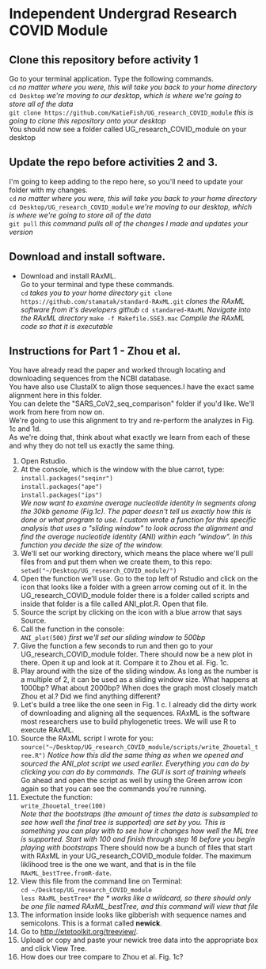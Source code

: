 # Independent Undergrad Research COVID Module

## Clone this repository before activity 1

Go to your terminal application. Type the following commands.  
`cd` *no matter where you were, this will take you back to your home directory*  
`cd Desktop` *we're moving to our desktop, which is where we're going to store all of the data*  
`git clone https://github.com/KatieFish/UG_research_COVID_module` *this is going to clone this repository onto your desktop*  
You should now see a folder called UG_research_COVID_module on your desktop

## Update the repo before activities 2 and 3. 
I'm going to keep adding to the repo here, so you'll need to update your folder with my changes.  
`cd` *no matter where you were, this will take you back to your home directory*  
`cd Desktop/UG_research_COVID_module` *we're moving to our desktop, which is where we're going to store all of the data*  
`git pull` *this command pulls all of the changes I made and updates your version* 

## Download and install software. 
- Download and install RAxML.  
  Go to your terminal and type these commands.  
  `cd` *takes you to your home directory*
  `git clone https://github.com/stamatak/standard-RAxML.git` *clones the RAxML software from it's developers github*
  `cd standared-RAxML` *Navigate into the RAxML directory*
  `make -f Makefile.SSE3.mac` *Compile the RAxML code so that it is executable*


## Instructions for Part 1 - Zhou et al.
You have already read the paper and worked through locating and downloading sequences from the NCBI database.  
You have also use ClustalX to align those sequences.I have the exact same alignment here in this folder.  
You can delete the "SARS_CoV2_seq_comparison" folder if you'd like. We'll work from here from now on.  
We're going to use this alignment to try and re-perform the analyzes in Fig. 1c and 1d.  
As we're doing that, think about what exactly we learn from each of these and why they do not tell us exactly the same thing.  

1. Open Rstudio.  
2. At the console, which is the window with the blue carrot, type:  
`install.packages("seqinr")`  
`install.packages("ape")`  
`install.packages("ips")`  
*We now want to examine average nucleotide identity in segments along the 30kb genome (Fig.1c). The paper doesn't tell
us exactly how this is done or what program to use. I custom wrote a function for this specific analysis that uses a "sliding window"
to look across the alignment and find the average nucleotide identity (ANI) within each "window". In this function you decide the size 
of the window.*  
3. We'll set our working directory, which means the place where we'll pull files from and put them when we create them, to this repo:  
`setwd("~/Desktop/UG_research_COVID_module/")`  
4. Open the function we'll use. Go to the top left of Rstudio and click on the icon that looks like a folder with a green arrow coming out of it. In the UG_research_COVID_module folder there is a folder called scripts and inside that folder is a file called ANI_plot.R. Open that file. 
5. Source the script by clicking on the icon with a blue arrow that says Source. 
6. Call the function in the console:  
`ANI_plot(500)` *first we'll set our sliding window to 500bp*  
7. Give the function a few seconds to run and then go to your UG_research_COVID_module folder. There should now be a new plot in there. Open it up and look at it. Compare it to Zhou et al. Fig. 1c.  
8. Play around with the size of the sliding window. As long as the number is a multiple of 2, it can be used as a sliding window size. What happens at 1000bp? What about 2000bp? When does the graph most closely match Zhou et al.? Did we find anything different?  
9. Let's build a tree like the one seen in Fig. 1 c. I already did the dirty work of downloading and aligning all the sequences. RAxML is the software most researchers use to build phylogenetic trees. We will use R to execute RAxML.  
10. Source the RAxML script I wrote for you:  
`source("~/Desktop/UG_research_COVID_module/scripts/write_Zhouetal_tree.R")` *Notice how this did the same thing as when we opened and sourced the ANI_plot script we used earlier. Everything you can do by clicking you can do by commands. The GUI is sort of training wheels*  
Go ahead and open the script as well by using the Green arrow icon again so that you can see the commands you're running.  
11. Exectute the function:  
`write_Zhouetal_tree(100)`  
*Note that the bootstraps (the amount of times the data is subsampled to see how well the final tree is supported) are set by you. This is something you can play with to see how it changes how well the ML tree is supported. Start with 100 and finish through step 16 before you begin playing with bootstraps*
There should now be a bunch of files that start with RAxML in your UG_research_COVID_module folder. The maximum liklihood tree is the one we want, and that is in the file `RAxML_bestTree.fromR-date`.  
12. View this file from the command line on Terminal:  
`cd ~/Desktop/UG_research_COVID_module`  
`less RAxML_bestTree*` *the * works like a wildcard, so there should only be one file named RAxML_bestTree, and this command will view that file*  
13. The information inside looks like gibberish with sequence names and semicolons. This is a format called **newick**.  
14. Go to http://etetoolkit.org/treeview/.  
15. Upload or copy and paste your newick tree data into the appropriate box and click View Tree.  
16. How does our tree compare to Zhou et al. Fig. 1c? 




